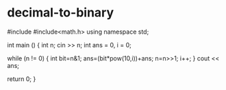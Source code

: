 # decimal-to-binary

#include <iostream>
#include<math.h>
using namespace std;

int
main ()
{
  int n;
  cin >> n;
  int ans = 0, i = 0;

  while (n != 0)
    {
      int bit=n&1;
      ans=(bit*pow(10,i))+ans;
      n=n>>1;
      i++;
    }
  cout << ans;

  return 0;
}


